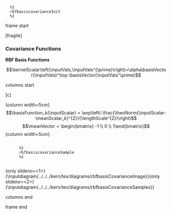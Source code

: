 ``` {#mycode .octave .numberLines startFrom="0"}

  %}
  rbfbasiscovarianceInit
  %{
```

frame start

\[fragile\]

### Covariance Functions

**RBF Basis Functions**

$$\kernelScalar\left(\inputVals,\inputVals^{\prime}\right)=\alpha\basisVector(\inputVals)^\top \basisVector(\inputVals^\prime)$$

columns start

\[c\]

{column width=5cm}
$$\basisFunction_k(\inputScalar) = \exp\left(-\frac{\ltwoNorm{\inputScalar-\meanScalar_k}^{2}}{\lengthScale^{2}}\right)$$
$$\meanVector = \begin{bmatrix} -1 \\ 0 \\ 1\end{bmatrix}$$
{column width=5cm}

``` {#mycode .octave .numberLines startFrom="0"}

      %}
      rbfbasiscovarianceSample
      %{
    
```

{only slideno=&lt;1&gt;}{\\inputdiagram{../../../kern/tex/diagrams/rbfbasisCovarianceImage}}{only slideno=&lt;2&gt;}{\\inputdiagram{../../../kern/tex/diagrams/rbfbasisCovarianceSamples}}

columns end

frame end
